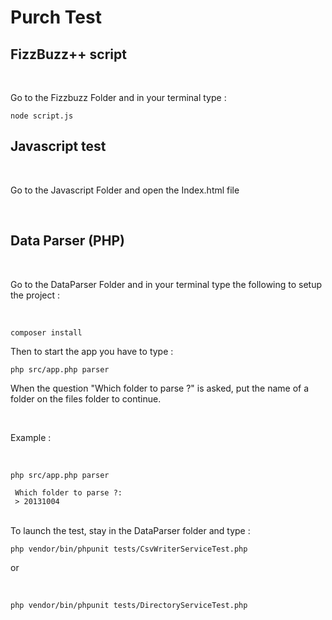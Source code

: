 # Purch Test

## FizzBuzz++ script
<br />

Go to the Fizzbuzz Folder and in your terminal type : 
<br />

```
node script.js
```


## Javascript test
<br />

Go to the Javascript Folder and open the Index.html file
<br />

<br />

## Data Parser (PHP)
<br />

Go to the DataParser Folder and in your terminal type the following to setup the project :

<br />

```
composer install
```

Then to start the app you have to type : 
<br />

```
php src/app.php parser
```

When the question "Which folder to parse ?" is asked, put the name of a folder on the files folder to continue.

<br />


Example : 

<br />

```
php src/app.php parser

 Which folder to parse ?:
 > 20131004
```
<br />
To launch the test, stay in the DataParser folder and type : 

<br />

```
php vendor/bin/phpunit tests/CsvWriterServiceTest.php 

```

or

<br />

```
php vendor/bin/phpunit tests/DirectoryServiceTest.php 

```
